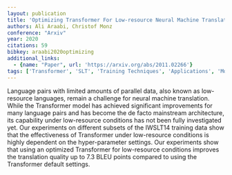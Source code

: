 ```yaml
---
layout: publication
title: 'Optimizing Transformer For Low-resource Neural Machine Translation'
authors: Ali Araabi, Christof Monz
conference: "Arxiv"
year: 2020
citations: 59
bibkey: araabi2020optimizing
additional_links:
  - {name: "Paper", url: 'https://arxiv.org/abs/2011.02266'}
tags: ['Transformer', 'SLT', 'Training Techniques', 'Applications', 'Model Architecture', 'Pretraining Methods']
---
```

Language pairs with limited amounts of parallel data, also known as
low-resource languages, remain a challenge for neural machine translation.
While the Transformer model has achieved significant improvements for many
language pairs and has become the de facto mainstream architecture, its
capability under low-resource conditions has not been fully investigated yet.
Our experiments on different subsets of the IWSLT14 training data show that the
effectiveness of Transformer under low-resource conditions is highly dependent
on the hyper-parameter settings. Our experiments show that using an optimized
Transformer for low-resource conditions improves the translation quality up to
7.3 BLEU points compared to using the Transformer default settings.
